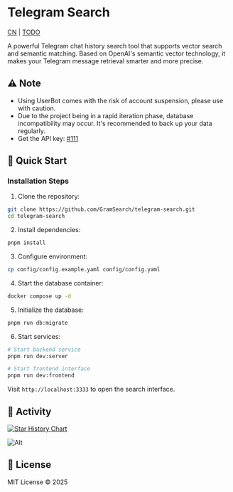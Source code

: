 # Telegram Search

[CN](./README.md) | [TODO](https://github.com/GramSearch/telegram-search/issues/23)

A powerful Telegram chat history search tool that supports vector search and semantic matching. Based on OpenAI's semantic vector technology, it makes your Telegram message retrieval smarter and more precise.

## ⚠️ **Note**

- Using UserBot comes with the risk of account suspension, please use with caution.
- Due to the project being in a rapid iteration phase, database incompatibility may occur. It's recommended to back up your data regularly.
- Get the API key: [#111](https://github.com/GramSearch/telegram-search/issues/111)

## 🚀 Quick Start

### Installation Steps

1. Clone the repository:

```bash
git clone https://github.com/GramSearch/telegram-search.git
cd telegram-search
```

2. Install dependencies:

```bash
pnpm install
```

3. Configure environment:

```bash
cp config/config.example.yaml config/config.yaml
```

4. Start the database container:

```bash
docker compose up -d
```

5. Initialize the database:

```bash
pnpm run db:migrate
```

6. Start services:

```bash
# Start backend service
pnpm run dev:server

# Start frontend interface
pnpm run dev:frontend
```

Visit `http://localhost:3333` to open the search interface.

## 🚀 Activity

[![Star History Chart](https://api.star-history.com/svg?repos=luoling8192/telegram-search&type=Date)](https://star-history.com/#luoling8192/telegram-search&Date)

![Alt](https://repobeats.axiom.co/api/embed/c0fe5f057a33ce830a632c6ae421433f50e9083f.svg "Repobeats analytics image")

## 📝 License

MIT License © 2025
